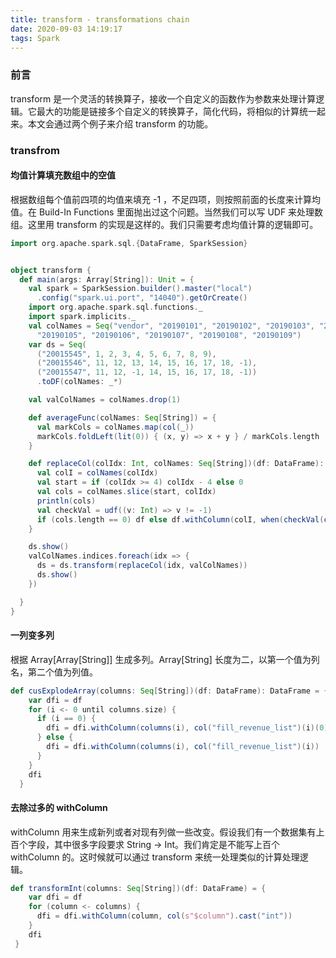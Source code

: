 ```yaml
---
title: transform - transformations chain
date: 2020-09-03 14:19:17
tags: Spark
---
```

### 前言
transform 是一个灵活的转换算子，接收一个自定义的函数作为参数来处理计算逻辑。它最大的功能是链接多个自定义的转换算子，简化代码，将相似的计算统一起来。本文会通过两个例子来介绍 transform 的功能。
<!--more-->

### transfrom
#### 均值计算填充数组中的空值
根据数组每个值前四项的均值来填充 -1 ，不足四项，则按照前面的长度来计算均值。在 Build-In Functions 里面抛出过这个问题。当然我们可以写 UDF 来处理数组。这里用 transform 的实现是这样的。我们只需要考虑均值计算的逻辑即可。

```scala
import org.apache.spark.sql.{DataFrame, SparkSession}


object transform {
  def main(args: Array[String]): Unit = {
    val spark = SparkSession.builder().master("local")
      .config("spark.ui.port", "14040").getOrCreate()
    import org.apache.spark.sql.functions._
    import spark.implicits._
    val colNames = Seq("vendor", "20190101", "20190102", "20190103", "20190104",
      "20190105", "20190106", "20190107", "20190108", "20190109")
    var ds = Seq(
      ("20015545", 1, 2, 3, 4, 5, 6, 7, 8, 9),
      ("20015546", 11, 12, 13, 14, 15, 16, 17, 18, -1),
      ("20015547", 11, 12, -1, 14, 15, 16, 17, 18, -1))
      .toDF(colNames: _*)

    val valColNames = colNames.drop(1)

    def averageFunc(colNames: Seq[String]) = {
      val markCols = colNames.map(col(_))
      markCols.foldLeft(lit(0)) { (x, y) => x + y } / markCols.length
    }

    def replaceCol(colIdx: Int, colNames: Seq[String])(df: DataFrame): DataFrame = {
      val colI = colNames(colIdx)
      val start = if (colIdx >= 4) colIdx - 4 else 0
      val cols = colNames.slice(start, colIdx)
      println(cols)
      val checkVal = udf((v: Int) => v != -1)
      if (cols.length == 0) df else df.withColumn(colI, when(checkVal(col(colI)), col(colI)).otherwise(averageFunc(cols)))
    }

    ds.show()
    valColNames.indices.foreach(idx => {
      ds = ds.transform(replaceCol(idx, valColNames))
      ds.show()
    })

  }
}
```


#### 一列变多列
根据 Array[Array[String]] 生成多列。Array[String] 长度为二，以第一个值为列名，第二个值为列值。

```scala
def cusExplodeArray(columns: Seq[String])(df: DataFrame): DataFrame = {
    var dfi = df
    for (i <- 0 until columns.size) {
      if (i == 0) {
        dfi = dfi.withColumn(columns(i), col("fill_revenue_list")(i)(0))
      } else {
        dfi = dfi.withColumn(columns(i), col("fill_revenue_list")(i))
      }
    }
    dfi
  }
```  

#### 去除过多的 withColumn
withColumn 用来生成新列或者对现有列做一些改变。假设我们有一个数据集有上百个字段，其中很多字段要求 String → Int。我们肯定是不能写上百个 withColumn 的。这时候就可以通过 transform 来统一处理类似的计算处理逻辑。
```scala
def transformInt(columns: Seq[String])(df: DataFrame) = {
    var dfi = df
    for (column <- columns) {
      dfi = dfi.withColumn(column, col(s"$column").cast("int"))
    }
    dfi
 }
```  

